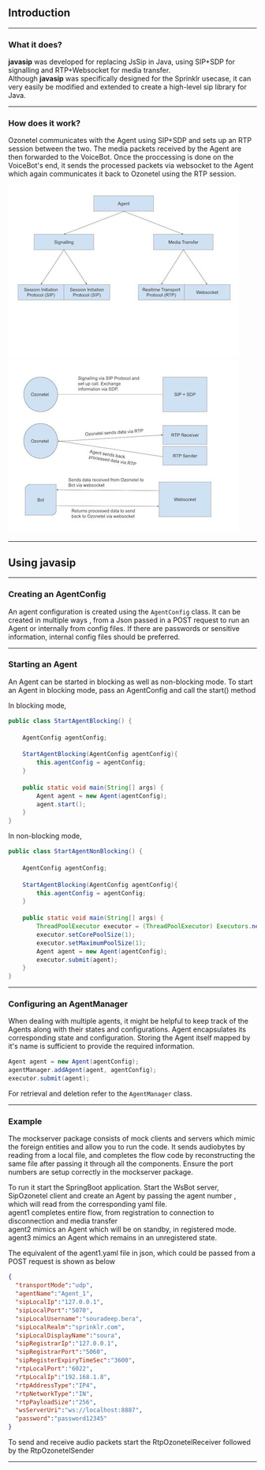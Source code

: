 ## Introduction

---

### What it does?

**javasip** was developed for replacing JsSip in Java, using SIP+SDP for signalling and RTP+Websocket
for media transfer.\
Although **javasip** was specifically designed for the Sprinklr usecase, it can very easily be
modified and extended to create a high-level sip library for Java.

---

### How does it work?

Ozonetel communicates with the Agent using SIP+SDP and sets up an RTP session between the two.
The media packets received by the Agent are then forwarded to the VoiceBot. Once the proccessing is done
on the VoiceBot's end, it sends the processed packets via websocket to the Agent which again communicates it
back to Ozonetel using the RTP session.

![Alt text](diagrams/Agent%20Breakdown.jpg)
![Alt text](diagrams/Component%20Breakdown.jpg)

---

## Using javasip

---

### Creating an AgentConfig

An agent configuration is created using the ```AgentConfig``` class. It can be created in multiple ways
, from a Json passed in a POST request to run an Agent or internally from config files.
If there are passwords or sensitive information, internal config files should be preferred.

---

### Starting an Agent

An Agent can be started in blocking as well as non-blocking mode.
To start an Agent in blocking mode, pass an AgentConfig and call the start() method

In blocking mode,
```java
public class StartAgentBlocking() {
    
    AgentConfig agentConfig;
    
    StartAgentBlocking(AgentConfig agentConfig){
        this.agentConfig = agentConfig;
    }

    public static void main(String[] args) {
        Agent agent = new Agent(agentConfig);
        agent.start();
    }
}
```
In non-blocking mode,
```java
public class StartAgentNonBlocking() {
    
    AgentConfig agentConfig;
    
    StartAgentBlocking(AgentConfig agentConfig){
        this.agentConfig = agentConfig;
    }

    public static void main(String[] args) {
        ThreadPoolExecutor executor = (ThreadPoolExecutor) Executors.newCachedThreadPool();
        executor.setCorePoolSize(1);
        executor.setMaximumPoolSize(1);
        Agent agent = new Agent(agentConfig);
        executor.submit(agent);
    }
}
```

---

### Configuring an AgentManager
When dealing with multiple agents, it might be helpful to keep track of the Agents along with their states
and configurations.
Agent encapsulates its corresponding state and configuration. Storing the Agent itself mapped by
it's name is sufficient to provide the required information.

```java
Agent agent = new Agent(agentConfig);
agentManager.addAgent(agent, agentConfig);
executor.submit(agent);
```

For retrieval and deletion refer to the ```AgentManager``` class.

---

### Example
The mockserver package consists of mock clients and servers which mimic the foreign entities
and allow you to run the code. 
It sends audiobytes by reading from a local file, and completes the flow code by reconstructing
the same file after passing it through all the components.
Ensure the port numbers are setup correctly in the mockserver package.

To run it start the SpringBoot application. Start the WsBot server, SipOzonetel client and create an Agent
by passing the agent number , which will read from the corresponding yaml file.\
agent1 completes entire flow, from registration to connection to disconnection and media transfer\
agent2 mimics an Agent which will be on standby, in registered mode.\
agent3 mimics an Agent which remains in an unregistered state.


The equivalent of the agent1.yaml file in json, which could be passed from a POST request is shown as below
```json
{
  "transportMode":"udp", 
  "agentName":"Agent_1",
  "sipLocalIp":"127.0.0.1",
  "sipLocalPort":"5070",
  "sipLocalUsername":"souradeep.bera",
  "sipLocalRealm":"sprinklr.com",
  "sipLocalDisplayName":"soura",
  "sipRegistrarIp":"127.0.0.1",
  "sipRegistrarPort":"5060",
  "sipRegisterExpiryTimeSec":"3600",
  "rtpLocalPort":"6022",
  "rtpLocalIp":"192.168.1.8",
  "rtpAddressType":"IP4",
  "rtpNetworkType":"IN",
  "rtpPayloadSize":"256",
  "wsServerUri":"ws://localhost:8887",
  "password":"password12345"
}
```

To send and receive audio packets start the RtpOzonetelReceiver followed by the RtpOzonetelSender

---